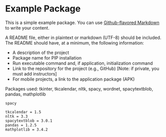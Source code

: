 # Example Package

This is a simple example package. You can use
[Github-flavored Markdown](https://guides.github.com/features/mastering-markdown/)
to write your content.

A README file, either in plaintext or markdown (UTF-8) should be included. The README should have, at
a minimum, the following information:
- A description of the project
- Package name for PIP installation
- Run executable command and, if application, initialization command
- Link to the repository for the project (e.g., GitHub) [Note: if private, you must add instructors]
- For mobile projects, a link to the application package (APK)

Packages used: 
    tkinter,
    tkcalendar,
    nltk,
    spacy,
    wordnet,
    spacytextblob,
    pandas,
    mathplotlib

    spacy

    tkcalendar = 1.5
    nltk = 3.3
    spacytextblob = 3.0.1
    pandas = 1.2.5
    mathplotlib = 3.4.2